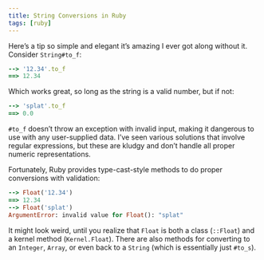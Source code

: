 ```yaml
---
title: String Conversions in Ruby
tags: [ruby]
---
```

Here’s a tip so simple and elegant it’s amazing I ever got along without it. Consider `String#to_f`:

```ruby
--> '12.34'.to_f
==> 12.34
```
Which works great, so long as the string is a valid number, but if not:

```ruby
--> 'splat'.to_f
==> 0.0
```

`#to_f` doesn’t throw an exception with invalid input, making it dangerous to use with any user-supplied data. I’ve seen various solutions that involve regular expressions, but these are kludgy and don’t handle all proper numeric representations.

Fortunately, Ruby provides type-cast-style methods to do proper conversions with validation:

```ruby
--> Float('12.34')
==> 12.34
--> Float('splat')
ArgumentError: invalid value for Float(): "splat"
```

It might look weird, until you realize that `Float` is both a class (`::Float`) and a kernel method (`Kernel.Float`). There are also methods for converting to an `Integer`, `Array`, or even back to a `String` (which is essentially just `#to_s`).
